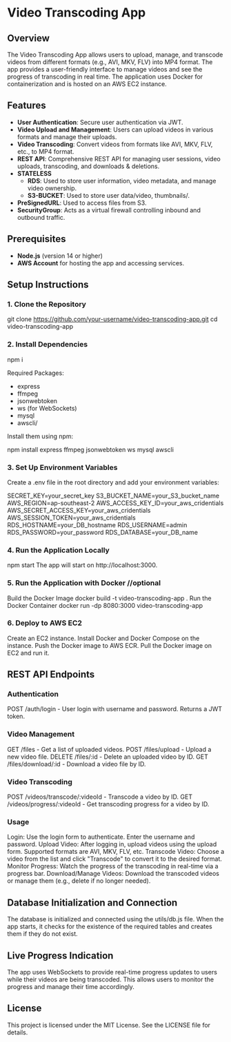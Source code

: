 # Video Transcoding App

## Overview

The Video Transcoding App allows users to upload, manage, and transcode videos from different formats (e.g., AVI, MKV, FLV) into MP4 format. The app provides a user-friendly interface to manage videos and see the progress of transcoding in real time. The application uses Docker for containerization and is hosted on an AWS EC2 instance.

## Features

- **User Authentication**: Secure user authentication via JWT.
- **Video Upload and Management**: Users can upload videos in various formats and manage their uploads.
- **Video Transcoding**: Convert videos from formats like AVI, MKV, FLV, etc., to MP4 format.
- **REST API**: Comprehensive REST API for managing user sessions, video uploads, transcoding, and downloads & deletions.
- **STATELESS**
  - **RDS**: Used to store user information, video metadata, and manage video ownership.
  - **S3-BUCKET**: Used to store user data/video, thumbnails/.
- **PreSignedURL**: Used to access files from S3.
- **SecurityGroup**: Acts as a virtual firewall controlling inbound and outbound traffic.


## Prerequisites

- **Node.js** (version 14 or higher)
- **AWS Account** for hosting the app and accessing services.

## Setup Instructions

### 1. Clone the Repository

git clone https://github.com/your-username/video-transcoding-app.git
cd video-transcoding-app

### 2. Install Dependencies
npm i 

Required Packages:

- express
- ffmpeg
- jsonwebtoken
- ws (for WebSockets)
- mysql
- awscli/

Install them using npm:

npm install express ffmpeg jsonwebtoken ws mysql awscli

### 3. Set Up Environment Variables

Create a .env file in the root directory and add your environment variables:

SECRET_KEY=your_secret_key
S3_BUCKET_NAME=your_S3_bucket_name
AWS_REGION=ap-southeast-2
AWS_ACCESS_KEY_ID=your_aws_cridentials
AWS_SECRET_ACCESS_KEY=your_aws_cridentials
AWS_SESSION_TOKEN=your_aws_cridentials
RDS_HOSTNAME=your_DB_hostname
RDS_USERNAME=admin
RDS_PASSWORD=your_password
RDS_DATABASE=your_DB_name

### 4. Run the Application Locally

npm start 
The app will start on http://localhost:3000.

### 5. Run the Application with Docker //optional
Build the Docker Image
docker build -t video-transcoding-app .
Run the Docker Container
docker run -dp 8080:3000 video-transcoding-app

### 6. Deploy to AWS EC2
Create an EC2 instance.
Install Docker and Docker Compose on the instance.
Push the Docker image to AWS ECR.
Pull the Docker image on EC2 and run it.

## REST API Endpoints

### Authentication
POST /auth/login - User login with username and password. Returns a JWT token.

### Video Management
GET /files - Get a list of uploaded videos.
POST /files/upload - Upload a new video file.
DELETE /files/:id - Delete an uploaded video by ID.
GET /files/download/:id - Download a video file by ID.

### Video Transcoding
POST /videos/transcode/:videoId - Transcode a video by ID.
GET /videos/progress/:videoId - Get transcoding progress for a video by ID.

### Usage
Login: Use the login form to authenticate. Enter the username and password.
Upload Video: After logging in, upload videos using the upload form. Supported formats are AVI, MKV, FLV, etc.
Transcode Video: Choose a video from the list and click "Transcode" to convert it to the desired format.
Monitor Progress: Watch the progress of the transcoding in real-time via a progress bar.
Download/Manage Videos: Download the transcoded videos or manage them (e.g., delete if no longer needed).

## Database Initialization and Connection

The database is initialized and connected using the utils/db.js file. When the app starts, it checks for the existence of the required tables and creates them if they do not exist.

## Live Progress Indication
The app uses WebSockets to provide real-time progress updates to users while their videos are being transcoded. This allows users to monitor the progress and manage their time accordingly.

## License
This project is licensed under the MIT License. See the LICENSE file for details.